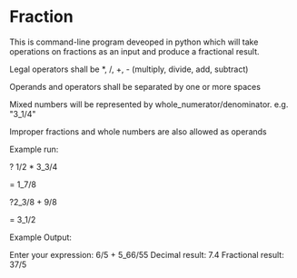 # Fraction

This is command-line program deveoped in python which will take operations on fractions as an input and produce a fractional result. 

Legal operators shall be *, /, +, - (multiply, divide, add, subtract)

Operands and operators shall be separated by one or more spaces

Mixed numbers will be represented by whole_numerator/denominator. e.g. "3_1/4"

Improper fractions and whole numbers are also allowed as operands 

Example run:

? 1/2 * 3_3/4

= 1_7/8 

?2_3/8 + 9/8

= 3_1/2


Example Output:

Enter your expression:
6/5 + 5_66/55
Decimal result: 7.4
Fractional result: 37/5


